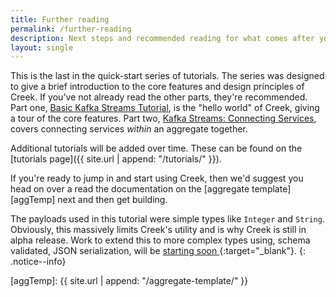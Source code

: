 ```yaml
---
title: Further reading
permalink: /further-reading
description: Next steps and recommended reading for what comes after you've completed the aggregate api Creek tutorial.
layout: single
---
```


This is the last in the quick-start series of tutorials.
The series was designed to give a brief introduction to the core features and design principles of Creek. 
If you've not already read the other parts, they're recommended. Part one, [Basic Kafka Streams Tutorial][basicKsDemo], is the 
"hello world" of Creek, giving a tour of the core features. Part two, [Kafka Streams: Connecting Services][ksConnectSvsDemo],
covers connecting services _within_ an aggregate together.

Additional tutorials will be added over time. These can be found on the [tutorials page]({{ site.url | append: "/tutorials/" }}).

If you're ready to jump in and start using Creek, then we'd suggest you head on over a read the documentation on the
[aggregate template][aggTemp] next and then get building.

The payloads used in this tutorial were simple types like `Integer` and `String`.
Obviously, this massively limits Creek's utility and is why Creek is still in alpha release.
Work to extend this to more complex types using, schema validated, JSON serialization, will be
[starting soon <i class="fas fa-external-link-alt"></i>](https://github.com/creek-service/creek-kafka/issues/25){:target="_blank"}.
{: .notice--info}

[basicKsDemo]: https://www.creekservice.org/basic-kafka-streams-demo/
[ksConnectSvsDemo]:  https://www.creekservice.org/ks-connected-services-demo/
[aggTemp]: {{ site.url | append: "/aggregate-template/" }}